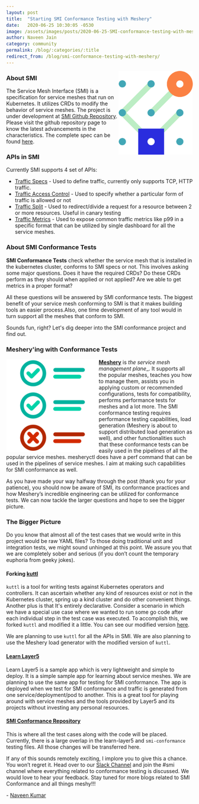 ```yaml
---
layout: post
title:  "Starting SMI Conformance Testing with Meshery"
date:   2020-06-25 10:30:05 -0530
image: /assets/images/posts/2020-06-25-SMI-conformance-testing-with-meshery/smi-conformance.svg
author: Naveen Jain
category: community
permalink: /blog/:categories/:title
redirect_from: /blog/smi-conformance-testing-with-meshery/
---
```


<img src="/assets/images/posts/2019-05-21-a-standard-interface-for-service-meshes/smi-logo.png" align="right" width="200px" />

### About SMI

The Service Mesh Interface (SMI) is a specification for service meshes that run on Kubernetes. It utilizes CRDs to modify the behavior of service meshes. The project is under development at [SMI Github Repository](https://github.com/servicemeshinterface/smi-spec). Please visit the github repository page to know the latest advancements in the characteristics. The complete spec can be found [here](https://github.com/servicemeshinterface/smi-spec/blob/master/SPEC.md).

### APIs in SMI

Currently SMI supports 4 set of APIs:

- [Traffic Specs](https://github.com/servicemeshinterface/smi-spec/blob/master/SPEC.md#traffic-specs) - Used to define traffic, currently only supports TCP, HTTP traffic.
- [Traffic Access Control](https://github.com/servicemeshinterface/smi-spec/blob/master/SPEC.md#traffic-access-control) - Used to specify whether a particular form of traffic is allowed or not
- [Traffic Split](https://github.com/servicemeshinterface/smi-spec/blob/master/SPEC.md#traffic-split) - Used to redirect/divide a request for a resource between 2 or more resources. Useful in canary testing
- [Traffic Metrics](https://github.com/servicemeshinterface/smi-spec/blob/master/SPEC.md#traffic-metrics) - Used to expose common traffic metrics like p99 in a specific format that can be utilized by single dashboard for all the service meshes.

### About SMI Conformance Tests

**SMI Conformance Tests** check whether the service mesh that is installed in the kubernetes cluster, conforms to SMI specs or not. This involves asking some major questions. Does it have the required CRDs? Do these CRDs perform as they should when applied or not applied? Are we able to get metrics in a proper format?

All these questions will be answered by SMI conformance tests. The biggest benefit of your service mesh conforming to SMI is that it makes building tools an easier process.Also, one time development of any tool would in turn support all the meshes that conform to SMI.

Sounds fun, right? Let's dig deeper into the SMI conformance project and find out.

### Meshery'ing with Conformance Tests

<img src="/assets/images/posts/2020-06-25-SMI-conformance-testing-with-meshery/checklist.svg" align="left" width="250px" />

**[Meshery](/meshery)** is _the service mesh management plane__. It supports all the popular meshes, teaches you how to manage them, assists you in applying custom or recommended configurations, tests for  compatibility, performs performance tests for meshes and a lot more. The SMI conformance testing requires performance testing capabilities, load generation (Meshery is about to support distributed load generation as well), and other functionalities such that these conformance tests can be easily used in the pipelines of all the popular service meshes. mesheryctl does have a perf command that can be used in the pipelines of service meshes. I aim at making such capabilities for SMI conformance as well.

As you have made your way halfway through the post (thank you for your patience), you should now be aware of SMI, its conformance practices and how Meshery’s incredible engineering can be utilized for conformance tests. We can now tackle the larger questions and hope to see the bigger picture.

### The Bigger Picture

Do you know that almost all of the test cases that we would write in this project would be  raw YAML files? To those doing traditional unit and integration tests, we might sound unhinged at this point. We assure you that we are completely sober and serious (if you don’t count the temporary euphoria from geeky jokes).

#### Forking [kuttl](https://kuttl.dev/)

`kuttl` is a tool for writing tests against Kubernetes operators and controllers. It can ascertain whether any kind of resources exist or not in the Kubernetes cluster, spring up a kind cluster and do other convenient things. Another plus is that It's entirely declarative. Consider a scenario in which we have a special use case where we wanted to run some go code  after each individual step in the test case was executed. To accomplish this, we forked `kuttl` and modified it a little. You can see our modified version [here](https://github.com/kanishkarj/kuttl).


We are planning to use `kuttl` for all the APIs in SMI. We are also planning to use the Meshery load generator with the modified version of `kuttl`.

#### [Learn Layer5](https://github.com/layer5io/learn-layer5/)

Learn Layer5 is a sample app which is very lightweight and simple to deploy. It is a simple sample app for learning about service meshes. We are planning to use the same app for testing for SMI conformance. The app is deployed when we test for SMI conformance and traffic is generated from one service/deployment/pod to another. This is a great tool for playing around with service meshes and the tools provided by Layer5 and its projects without investing any personal resources.

#### [SMI Conformance Repository](https://github.com/layer5io/smi-conformance)

This is where all the test cases along with the code will be placed. Currently, there is a large overlap in the learn-layer5 and `smi-conformance` testing files. All those changes will be transferred here.

If any of this sounds remotely exciting, I implore you to give this a chance. You won’t regret it.
Head over to our [Slack Channel](http://slack.layer5.io) and join the #smi channel where everything related to conformance testing is discussed. We would love to hear your feedback. Stay tuned for more blogs related to SMI Conformance and all things meshy!!!

 \- [Naveen Kumar](/community/members/naveen-jain)
